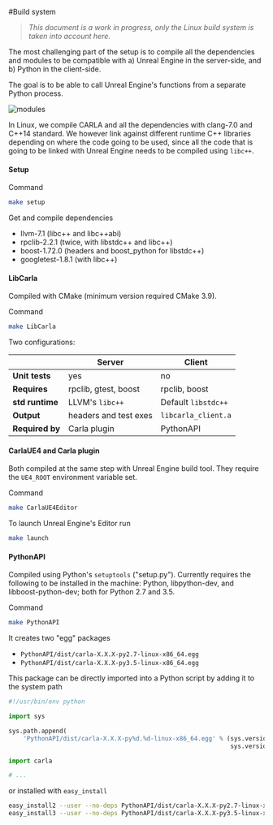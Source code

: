 #Build system

> _This document is a work in progress, only the Linux build system is taken into account here._

The most challenging part of the setup is to compile all the dependencies and
modules to be compatible with a) Unreal Engine in the server-side, and b) Python
in the client-side.

The goal is to be able to call Unreal Engine's functions from a separate Python
process.

![modules](../img/modules.png)

In Linux, we compile CARLA and all the dependencies with clang-7.0 and C++14
standard. We however link against different runtime C++ libraries depending on
where the code going to be used, since all the code that is going to be linked
with Unreal Engine needs to be compiled using `libc++`.

#### Setup

Command

```sh
make setup
```

Get and compile dependencies

  * llvm-7.1 (libc++ and libc++abi)
  * rpclib-2.2.1 (twice, with libstdc++ and libc++)
  * boost-1.72.0 (headers and boost_python for libstdc++)
  * googletest-1.8.1 (with libc++)

#### LibCarla

Compiled with CMake (minimum version required CMake 3.9).

Command

```sh
make LibCarla
```

Two configurations:

|                 | Server       | Client    |
|-----------------|--------------|-----------|
| **Unit tests**  | yes          | no        |
| **Requires**    | rpclib, gtest, boost | rpclib, boost
| **std runtime** | LLVM's `libc++` | Default `libstdc++` |
| **Output**      | headers and test exes | `libcarla_client.a` |
| **Required by** | Carla plugin | PythonAPI |

#### CarlaUE4 and Carla plugin

Both compiled at the same step with Unreal Engine build tool. They require the
`UE4_ROOT` environment variable set.

Command

```sh
make CarlaUE4Editor
```

To launch Unreal Engine's Editor run

```sh
make launch
```

#### PythonAPI

Compiled using Python's `setuptools` ("setup.py"). Currently requires the
following to be installed in the machine: Python, libpython-dev, and
libboost-python-dev; both for Python 2.7 and 3.5.

Command

```sh
make PythonAPI
```

It creates two "egg" packages

  * `PythonAPI/dist/carla-X.X.X-py2.7-linux-x86_64.egg`
  * `PythonAPI/dist/carla-X.X.X-py3.5-linux-x86_64.egg`

This package can be directly imported into a Python script by adding it to the
system path

```python
#!/usr/bin/env python

import sys

sys.path.append(
    'PythonAPI/dist/carla-X.X.X-py%d.%d-linux-x86_64.egg' % (sys.version_info.major,
                                                             sys.version_info.minor))

import carla

# ...
```

or installed with `easy_install`

```sh
easy_install2 --user --no-deps PythonAPI/dist/carla-X.X.X-py2.7-linux-x86_64.egg
easy_install3 --user --no-deps PythonAPI/dist/carla-X.X.X-py3.5-linux-x86_64.egg
```
